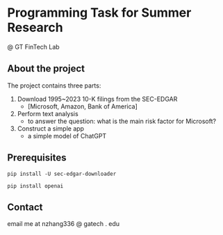 # Programming Task for Summer Research
@ GT FinTech Lab 

## About the project

The project contains three parts:
1. Download 1995~2023 10-K filings from the SEC-EDGAR
     - [Microsoft, Amazon, Bank of America]
3. Perform text analysis
     - to answer the question: what is the main risk factor for Microsoft?
4. Construct a simple app
     - a simple model of ChatGPT

## Prerequisites
```pip install -U sec-edgar-downloader```

```pip install openai```

## Contact
email me at nzhang336 @ gatech . edu
